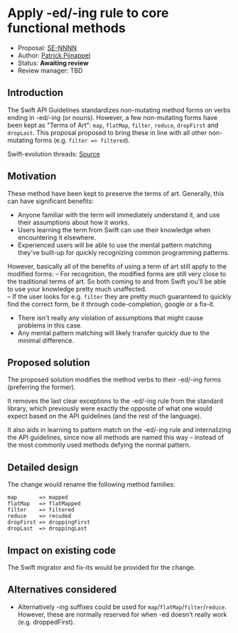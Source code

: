 # Apply -ed/-ing rule to core functional methods

* Proposal: [SE-NNNN](NNNN-functional-methods-ed-ing.md)
* Author: [Patrick Pijnappel](https://github.com/PatrickPijnappel)
* Status: **Awaiting review**
* Review manager: TBD

## Introduction

The Swift API Guidelines standardizes non-mutating method forms on verbs ending in -ed/-ing (or nouns). However, a few non-mutating forms have been kept as "Terms of Art":
`map`, `flatMap`, `filter`, `reduce`, `dropFirst` and `dropLast`. This proposal proposed to bring these in line with all other non-mutating forms (e.g. `filter => filtered`).

Swift-evolution threads: [Source](http://news.gmane.org/find-root.php?group=gmane.comp.lang.swift.evolution&article=20783)

## Motivation

These method have been kept to preserve the terms of art. Generally, this can have significant benefits:
- Anyone familiar with the term will immediately understand it, and use their assumptions about how it works.
- Users learning the term from Swift can use their knowledge when encountering it elsewhere.
- Experienced users will be able to use the mental pattern matching they've built-up for quickly recognizing common programming patterns.

However, basically all of the benefits of using a term of art still apply to the modified forms:
– For recognition, the modified forms are still very close to the traditional terms of art. So both coming to and from Swift you'll be able to use your knowledge pretty much unaffected.   
– If the user looks for e.g. `filter` they are pretty much guaranteed to quickly find the correct form, be it through code-completion, google or a fix-it.
- There isn't really any violation of assumptions that might cause problems in this case.
- Any mental pattern matching will likely transfer quickly due to the minimal difference.

## Proposed solution

The proposed solution modifies the method verbs to their -ed/-ing forms (preferring the former). 

It removes the last clear exceptions to the -ed/-ing rule from the standard library, which previously
were exactly the opposite of what one would expect based on the API guidelines (and the rest of the language).

It also aids in learning to pattern match on the -ed/-ing rule and internalizing the API guidelines,
since now all methods are named this way – instead of the most commonly used methods defying the normal pattern.

## Detailed design

The change would rename the following method families:

```
map       => mapped
flatMap   => flatMapped 
filter    => filtered
reduce    => recuded
dropFirst => droppingFirst
dropLast  => droppingLast
```

## Impact on existing code

The Swift migrator and fix-its would be provided for the change. 

## Alternatives considered

- Alternatively -ing suffixes could be used for `map`/`flatMap`/`filter`/`reduce`. However, these are normally reserved for when -ed doesn't really work (e.g. droppedFirst).  
